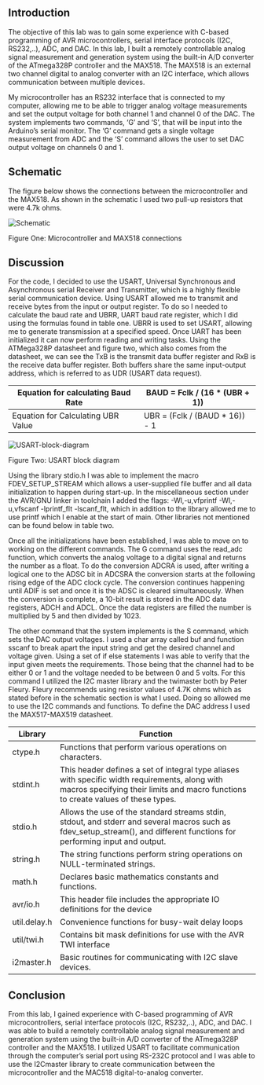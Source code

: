 ## Introduction 
The objective of this lab was to gain some experience with C-based programming of AVR microcontrollers, serial interface protocols (I2C, RS232,..), ADC, and DAC. In this lab, I built a remotely controllable analog signal measurement and generation system using the built-in A/D converter of the ATmega328P controller and the MAX518. The MAX518 is an external two channel digital to analog converter with an I2C interface, which allows communication between multiple devices. 

My microcontroller has an RS232 interface that is connected to my computer, allowing me to be able to trigger analog voltage measurements and set the output voltage for both channel 1 and channel 0 of the DAC. The system implements two commands, ‘G’ and ‘S’, that will be input into the Arduino’s serial monitor. The ‘G’ command gets a single voltage measurement from ADC and the ‘S’ command allows the user to set DAC output voltage on channels 0 and 1.

## Schematic 
The figure below shows the connections between the microcontroller and the MAX518. As shown in the schematic I used two pull-up resistors that were 4.7k ohms. 

![Schematic](https://github.com/fqkammona/Embedded-Systems-Projects/assets/109518919/6d616839-c68a-446e-97c9-d7879c7093a0)

Figure One: Microcontroller and MAX518 connections

## Discussion 
For the code, I decided to use the USART, Universal Synchronous and Asynchronous serial Receiver and Transmitter, which is a highly flexible serial communication device. Using USART allowed me to transmit and receive bytes from the input or output register. To do so I needed to calculate the baud rate and UBRR, UART baud rate register, which I did using the formulas found in table one. UBRR is used to set USART, allowing me to generate transmission at a specified speed. Once UART has been initialized it can now perform reading and writing tasks. Using the ATMega328P datasheet and figure two, which also comes from the datasheet, we can see the TxB is the transmit data buffer register and RxB is the receive data buffer register. Both buffers share the same input-output address, which is referred to as UDR (USART data request).

| Equation for calculating Baud Rate | BAUD = Fclk / (16 * (UBR + 1)) |
| ---------- | -------------------- |
| Equation for Calculating UBR Value  | UBR = (Fclk / (BAUD * 16)) - 1 |

![USART-block-diagram](https://github.com/fqkammona/Embedded-Systems-Projects/assets/109518919/89e640ee-1293-4934-9a51-64618009e8ce)

Figure Two: USART block diagram

Using the library stdio.h I was able to implement the macro FDEV_SETUP_STREAM which allows a user-supplied file buffer and all data initialization to happen during start-up. In the miscellaneous section under the AVR/GNU linker in toolchain I added the flags: -Wl,-u,vfprintf -Wl,-u,vfscanf -lprintf_flt -lscanf_flt, which in addition to the library allowed me to use printf which I enable at the start of main. Other libraries not mentioned can be found below in table two. 

Once all the initializations have been established, I was able to move on to working on the different commands. The G command uses the read_adc function, which converts the analog voltage to a digital signal and returns the number as a float. To do the conversion ADCRA is used, after writing a logical one to the ADSC bit in ADCSRA the conversion starts at the following rising edge of the ADC clock cycle. The conversion continues happening until ADIF is set and once it is the ADSC is cleared simultaneously. When the conversion is complete, a 10-bit result is stored in the ADC data registers, ADCH and ADCL. Once the data registers are filled the number is multiplied by 5 and then divided by 1023. 

The other command that the system implements is the S command, which sets the DAC output voltages. I used a char array called buf and function sscanf to break apart the input string and get the desired channel and voltage given. Using a set of if else statements I was able to verify that the input given meets the requirements. Those being that the channel had to be either 0 or 1 and the voltage needed to be between 0 and 5 volts. For this command I utilized the I2C master library and the twimaster both by Peter Fleury. Fleury recommends using resistor values of 4.7K ohms which as stated before in the schematic section is what I used. Doing so allowed me to use the I2C commands and functions. To define the DAC address I used the MAX517-MAX519 datasheet. 

| Library | Function |
| ------- | -------- |
| ctype.h	| Functions that perform various operations on characters. |
| stdint.h | This header defines a set of integral type aliases with specific width requirements, along with macros specifying their limits and macro functions to create values of these types. |
| stdio.h |	Allows the use of the standard streams stdin, stdout, and stderr and several macros such as fdev_setup_stream(), and different functions for performing input and output. |
| string.h | The string functions perform string operations on NULL-terminated strings.|
| math.h | Declares basic mathematics constants and functions. |
| avr/io.h | This header file includes the appropriate IO definitions for the device | 
| util.delay.h | Convenience functions for busy-wait delay loops |
| util/twi.h	| Contains bit mask definitions for use with the AVR TWI interface |
| i2master.h	| Basic routines for communicating with I2C slave devices. |

## Conclusion 
From this lab, I gained experience with C-based programming of AVR microcontrollers, serial interface protocols (I2C, RS232,..), ADC, and DAC. I was able to build a remotely controllable analog signal measurement and generation system using the built-in A/D converter of the ATmega328P controller and the MAX518. I utilized USART to facilitate communication through the computer’s serial port using RS-232C protocol and I was able to use the I2Cmaster library to create communication between the microcontroller and the MAC518 digital-to-analog converter. 



